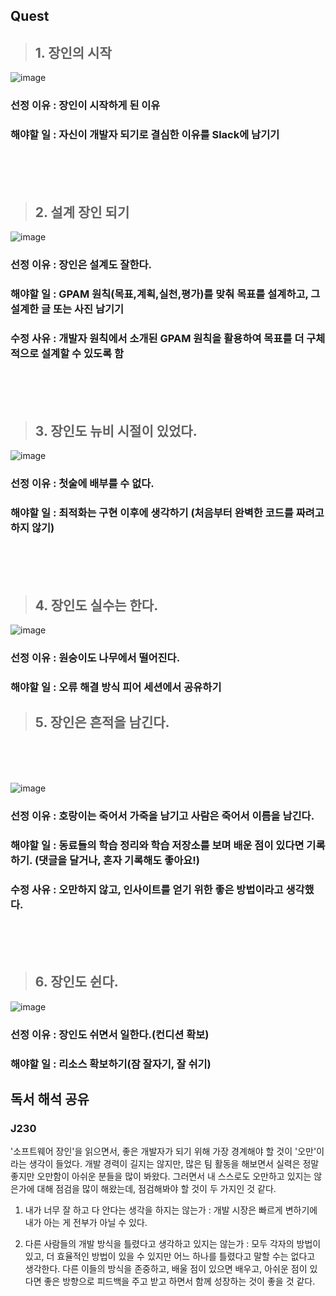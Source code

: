 ## Quest

> ## 1. 장인의 시작

![image](https://github.com/user-attachments/assets/554df91f-8dab-4cba-87e6-717d147d51f8)

### 선정 이유 : 장인이 시작하게 된 이유

### 해야할 일 : 자신이 개발자 되기로 결심한 이유를 Slack에 남기기

<br><br><br>

> ## 2. 설계 장인 되기

![image](https://github.com/user-attachments/assets/add50c8c-c598-42ac-95d9-a66dddd54fc5)

### 선정 이유 : 장인은 설계도 잘한다.

### 해야할 일 : GPAM 원칙(목표,계획,실천,평가)를 맞춰 목표를 설계하고, 그 설계한 글 또는 사진 남기기

### 수정 사유 : 개발자 원칙에서 소개된 GPAM 원칙을 활용하여 목표를 더 구체적으로 설계할 수 있도록 함

<br><br><br>

> ## 3. 장인도 뉴비 시절이 있었다.

![image](https://github.com/user-attachments/assets/cdcee383-d571-46c6-a04f-cb3fe1385e3a)

### 선정 이유 : 첫술에 배부를 수 없다.

### 해야할 일 : 최적화는 구현 이후에 생각하기 (처음부터 완벽한 코드를 짜려고 하지 않기)

<br><br><br>

> ## 4. 장인도 실수는 한다.

![image](https://github.com/user-attachments/assets/11bc940e-6ed0-4507-8020-4af38b25283d)

### 선정 이유 : 원숭이도 나무에서 떨어진다.

### 해야할 일 : 오류 해결 방식 피어 세션에서 공유하기

> ## 5. 장인은 흔적을 남긴다.

<br><br><br>

![image](https://github.com/user-attachments/assets/f5f10660-985e-40e7-b4cb-db363d061f1d)

### 선정 이유 : 호랑이는 죽어서 가죽을 남기고 사람은 죽어서 이름을 남긴다.

### 해야할 일 : 동료들의 학습 정리와 학습 저장소를 보며 배운 점이 있다면 기록하기. (댓글을 달거나, 혼자 기록해도 좋아요!)

### 수정 사유 : 오만하지 않고, 인사이트를 얻기 위한 좋은 방법이라고 생각했다.

<br><br><br>

> ## 6. 장인도 쉰다.

![image](https://github.com/user-attachments/assets/7a489744-f13b-4e97-b8a7-3a19adc1aa18)

### 선정 이유 : 장인도 쉬면서 일한다.(컨디션 확보)

### 해야할 일 : 리소스 확보하기(잠 잘자기, 잘 쉬기)

## 독서 해석 공유

### J230

'소프트웨어 장인'을 읽으면서, 좋은 개발자가 되기 위해 가장 경계해야 할 것이 '오만'이라는 생각이 들었다. 개발 경력이 길지는 않지만, 많은 팀 활동을 해보면서 실력은 정말 좋지만 오만함이 아쉬운 분들을 많이 봐왔다. 그러면서 내 스스로도 오만하고 있지는 않은가에 대해 점검을 많이 해왔는데, 점검해봐야 할 것이 두 가지인 것 같다.

1. 내가 너무 잘 하고 다 안다는 생각을 하지는 않는가 : 개발 시장은 빠르게 변하기에 내가 아는 게 전부가 아닐 수 있다.

2. 다른 사람들의 개발 방식을 틀렸다고 생각하고 있지는 않는가 : 모두 각자의 방법이 있고, 더 효율적인 방법이 있을 수 있지만 어느 하나를 틀렸다고 말할 수는 없다고 생각한다. 다른 이들의 방식을 존중하고, 배울 점이 있으면 배우고, 아쉬운 점이 있다면 좋은 방향으로 피드백을 주고 받고 하면서 함께 성장하는 것이 좋을 것 같다.
